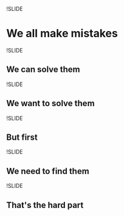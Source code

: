 !SLIDE

# We all make mistakes

!SLIDE

## We can solve them

!SLIDE

## We <span class="highlight">want</span> to solve them

!SLIDE

## But <span class="highlight">first</span>

!SLIDE

## We need to find them

!SLIDE

## That's the hard part
